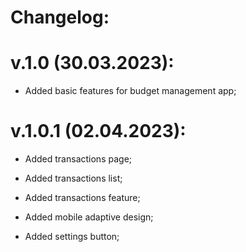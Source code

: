 # Changelog:

# v.1.0 (30.03.2023):

- Added basic features for budget management app;

# v.1.0.1 (02.04.2023):

- Added transactions page;
- Added transactions list;
- Added transactions feature;

- Added mobile adaptive design;
- Added settings button;
